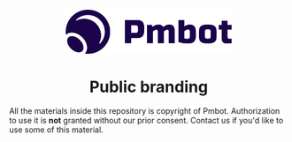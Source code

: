 <p align="center">
  <a href="https://www.gatsbyjs.org">
    <img alt="Pmbot" src="logo/logo-horizontal.svg" width="300"/>
  </a>
</p>
<h1 align="center">Public branding</h1>

All the materials inside this repository is copyright of Pmbot. Authorization to use it is **not** granted without our prior consent. Contact us if you'd like to use some of this material.
